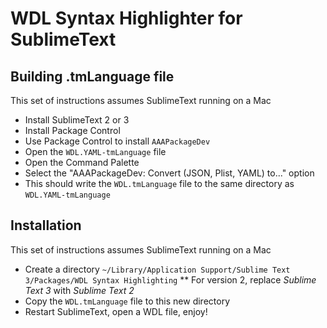 WDL Syntax Highlighter for SublimeText
======================================

Building .tmLanguage file
-------------------------
This set of instructions assumes SublimeText running on a Mac

* Install SublimeText 2 or 3
* Install Package Control
* Use Package Control to install `AAAPackageDev`
* Open the `WDL.YAML-tmLanguage` file
* Open the Command Palette
* Select the "AAAPackageDev: Convert (JSON, Plist, YAML) to..." option
* This should write the `WDL.tmLanguage` file to the same directory as `WDL.YAML-tmLanguage`

Installation
------------
This set of instructions assumes SublimeText running on a Mac

* Create a directory `~/Library/Application Support/Sublime Text 3/Packages/WDL Syntax Highlighting`
** For version 2, replace *Sublime Text 3* with *Sublime Text 2*
* Copy the `WDL.tmLanguage` file to this new directory
* Restart SublimeText, open a WDL file, enjoy!
